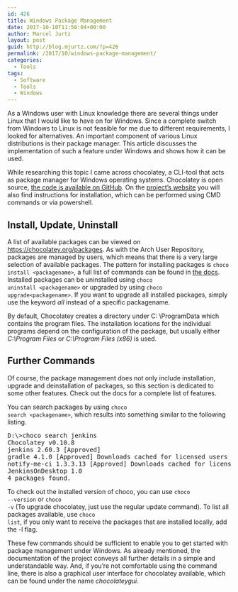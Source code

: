 ```yaml
---
id: 426
title: Windows Package Management
date: 2017-10-10T11:58:04+00:00
author: Marcel Jurtz
layout: post
guid: http://blog.mjurtz.com/?p=426
permalink: /2017/10/windows-package-management/
categories:
  - Tools
tags:
  - Software
  - Tools
  - Windows
---
```

As a Windows user with Linux knowledge there are several things under Linux that I would like to have on for Windows. Since a complete switch from Windows to Linux is not feasible for me due to different requirements, I looked for alternatives. An important component of various Linux distributions is their package manager. This article discusses the implementation of such a feature under Windows and shows how it can be used.

While researching this topic I came across chocolatey, a CLI-tool that acts as package manager for Windows operating systems. Chocolatey is open source, [the code is available on GitHub](https://github.com/chocolatey). On the [project&#8217;s website](https://chocolatey.org/install) you will also find instructions for installation, which can be performed using CMD commands or via powershell.

## Install, Update, Uninstall

A list of available packages can be viewed on <https://chocolatey.org/packages>. As with the Arch User Repository, packages are managed by users, which means that there is a very large selection of available packages. The pattern for installing packages is <code class="EnlighterJSRAW" data-enlighter-language="generic">choco install &lt;packagename&gt;</code>, a full list of commands can be found in [the docs](https://chocolatey.org/docs). Installed packages can be uninstalled using <code class="EnlighterJSRAW" data-enlighter-language="generic">choco uninstall &lt;packagename&gt;</code> or upgraded by using <code class="EnlighterJSRAW" data-enlighter-language="generic">choco upgrade&lt;packagename&gt;</code>. If you want to upgrade all installed packages, simply use the keyword _all_ instead of a specific packagename.

By default, Chocolatey creates a directory under C: \ProgramData which contains the program files. The installation locations for the individual programs depend on the configuration of the package, but usually either _C:\Program Files_ or _C:\Program Files (x86)_ is used.

## Further Commands

Of course, the package management does not only include installation, upgrade and deinstallation of packages, so this section is dedicated to some other features. Check out the docs for a complete list of features.

You can search packages by using <code class="EnlighterJSRAW" data-enlighter-language="generic">choco search &lt;packagename&gt;</code>, which results into something similar to the following listing.

<pre class="EnlighterJSRAW" data-enlighter-language="generic">D:\&gt;choco search jenkins
Chocolatey v0.10.8
jenkins 2.60.3 [Approved]
gradle 4.1.0 [Approved] Downloads cached for licensed users
notify-me-ci 1.3.3.13 [Approved] Downloads cached for licensed users
JenkinsOnDesktop 1.0
4 packages found.</pre>

To check out the installed version of choco, you can use <code class="EnlighterJSRAW" data-enlighter-language="generic">choco --version</code> or <code class="EnlighterJSRAW" data-enlighter-language="generic">choco -v</code> (To upgrade chocolatey, just use the regular update command). To list all packages available, use <code class="EnlighterJSRAW" data-enlighter-language="generic">choco list</code>, if you only want to receive the packages that are installed locally, add the -l flag.

These few commands should be sufficient to enable you to get started with package management under Windows. As already mentioned, the documentation of the project conveys all further details in a simple and understandable way. And, if you&#8217;re not comfortable using the command line, there is also a graphical user interface for chocolatey available, which can be found under the name _chocolateygui_.

&nbsp;